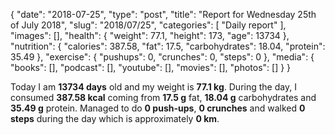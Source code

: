 {
    "date": "2018-07-25",
    "type": "post",
    "title": "Report for Wednesday 25th of July 2018",
    "slug": "2018\/07\/25",
    "categories": [
        "Daily report"
    ],
    "images": [],
    "health": {
        "weight": 77.1,
        "height": 173,
        "age": 13734
    },
    "nutrition": {
        "calories": 387.58,
        "fat": 17.5,
        "carbohydrates": 18.04,
        "protein": 35.49
    },
    "exercise": {
        "pushups": 0,
        "crunches": 0,
        "steps": 0
    },
    "media": {
        "books": [],
        "podcast": [],
        "youtube": [],
        "movies": [],
        "photos": []
    }
}

Today I am <strong>13734 days</strong> old and my weight is <strong>77.1 kg</strong>. During the day, I consumed <strong>387.58 kcal</strong> coming from <strong>17.5 g</strong> fat, <strong>18.04 g</strong> carbohydrates and <strong>35.49 g</strong> protein. Managed to do <strong>0 push-ups</strong>, <strong>0 crunches</strong> and walked <strong>0 steps</strong> during the day which is approximately <strong>0 km</strong>.